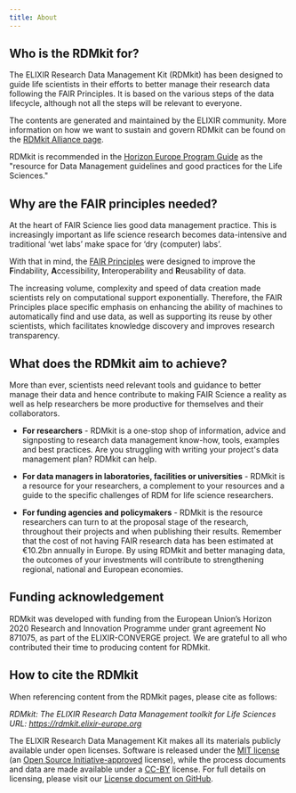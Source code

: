 ```yaml
---
title: About
---
```


## Who is the RDMkit for?
The ELIXIR Research Data Management Kit (RDMkit) has been designed to guide life scientists in their efforts to better manage their research data following the FAIR Principles. It is based on the various steps of the data lifecycle, although not all the steps will be relevant to everyone.

The contents are generated and maintained by the ELIXIR community. More information on how we want to sustain and govern RDMkit can be found on the [RDMkit Alliance page](rdmkit_alliance).

<div class="card bg-light my-4">
  <div class="card-body">
    <p class="card-text">RDMkit is recommended in the <a href="https://ec.europa.eu/info/funding-tenders/opportunities/docs/2021-2027/horizon/guidance/programme-guide_horizon_en.pdf">Horizon Europe Program Guide</a> as the "resource for Data Management guidelines and good practices for the Life Sciences."</p>
  </div>
</div>

## Why are the FAIR principles needed?
At the heart of FAIR Science lies good data management practice. This is increasingly important as life science research becomes data-intensive and traditional ‘wet labs’ make space for ‘dry (computer) labs’.

With that in mind, the [FAIR Principles](https://www.nature.com/articles/sdata201618) were designed to improve the **F**indability, **A**ccessibility, **I**nteroperability and **R**eusability of data.

The increasing volume, complexity and speed of data creation made scientists rely on computational support exponentially. Therefore, the FAIR Principles place specific emphasis on enhancing the ability of machines to automatically find and use data, as well as supporting its reuse by other scientists, which facilitates knowledge discovery and improves research transparency.

## What does the RDMkit aim to achieve?
More than ever, scientists need relevant tools and guidance to better manage their data and hence contribute to making FAIR Science a reality as well as help researchers be more productive for themselves and their collaborators.

- **For researchers** - RDMkit is a one-stop shop of information, advice and signposting to research data management know-how, tools, examples and best practices. Are you struggling with writing your project's data management plan? RDMkit can help.

- **For data managers in laboratories, facilities or universities** - RDMkit is a resource for your researchers, a complement to your resources and a guide to the specific challenges of RDM for life science researchers. 

- **For funding agencies and policymakers** - RDMkit is the resource researchers can turn to at the proposal stage of the research, throughout their projects and when publishing their results.  Remember that the cost of not having FAIR research data has been estimated at €10.2bn annually in Europe. By using RDMkit and better managing  data, the outcomes of your investments will contribute to strengthening regional, national and European economies.

## Funding acknowledgement
RDMkit was developed with funding from the European Union’s Horizon 2020 Research and Innovation Programme under grant agreement No 871075, as part of the ELIXIR-CONVERGE project. We are grateful to all who contributed their time to producing content for RDMkit. 

## How to cite the RDMkit

When referencing content from the RDMkit pages, please cite as follows:

<div class="card bg-light my-4">
  <div class="card-body">
    <p class="card-text"><i>RDMkit: The ELIXIR Research Data Management toolkit for Life Sciences URL: <a href="https://rdmkit.elixir-europe.org">https://rdmkit.elixir-europe.org</a></i></p>
  </div>
</div>

The ELIXIR Research Data Management Kit makes all its materials publicly available under open licenses. Software is released under the [MIT license](https://opensource.org/licenses/mit-license.html) (an [Open Source Initiative-approved](https://opensource.org/licenses) license), while the process documents and data are made available under a [CC-BY](https://creativecommons.org/licenses/by/4.0/) license. For full details on licensing, please visit our [License document on GitHub](https://github.com/elixir-europe/rdmkit/blob/master/LICENSE).


